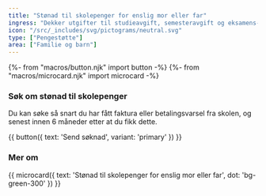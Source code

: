 ```yaml
---
title: "Stønad til skolepenger for enslig mor eller far"
ingress: "Dekker utgifter til studieavgift, semesteravgift og eksamens-gebyr når du tar utdanning og er alene med barn."
icon: "/src/_includes/svg/pictograms/neutral.svg"
type: ["Pengestøtte"]
area: ["Familie og barn"]
---
```


{%- from "macros/button.njk" import button -%}
{%- from "macros/microcard.njk" import microcard -%}

### Søk om stønad til skolepenger

Du kan søke så snart du har fått faktura eller betalingsvarsel fra skolen, og senest innen 6 måneder etter at du fikk dette.

<div class="grid gap-1.5 sm:flex mt-4">
{{ button({ text: 'Send søknad', variant: 'primary' }) }}
</div>

<div class="my-8 border-deepblue-100 border-t"></div>

### Mer om

<div class="flex gap-1.5">
{{ microcard({ text: 'Stønad til skolepenger for enslig mor eller far', dot: 'bg-green-300' }) }}
</div>
